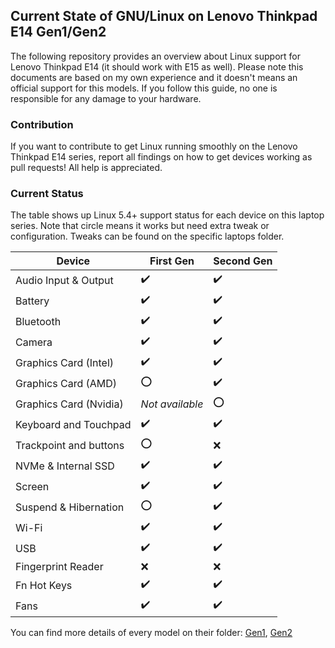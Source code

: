 ## Current State of GNU/Linux on Lenovo Thinkpad E14 Gen1/Gen2

The following repository provides an overview about Linux support for Lenovo Thinkpad E14 (it should work with E15 as well). Please note this documents are based on my own experience and it doesn't means an official support for this models. If you follow this guide, no one is responsible for any damage to your hardware.

### Contribution

If you want to contribute to get Linux running smoothly on the Lenovo Thinkpad E14 series, report all findings on how to get devices working as pull requests! All help is appreciated.

### Current Status

The table shows up Linux 5.4+ support status for each device on this laptop series. Note that circle means it works but need extra tweak or configuration.
Tweaks can be found on the specific laptops folder.

| Device                            | First Gen                           | Second Gen                |
|-----------------------------------|-------------------------------------|---------------------------|
| Audio Input & Output              | :heavy_check_mark:                  | :heavy_check_mark:        |
| Battery                           | :heavy_check_mark:                  | :heavy_check_mark:        | 
| Bluetooth                         | :heavy_check_mark:                  | :heavy_check_mark:        |
| Camera                            | :heavy_check_mark:                  | :heavy_check_mark:        |
| Graphics Card (Intel)             | :heavy_check_mark:                  | :heavy_check_mark:        |
| Graphics Card (AMD)               | :o:                                 | :heavy_check_mark:        |
| Graphics Card (Nvidia)            | *Not available*                     | :o:                       |
| Keyboard and Touchpad             | :heavy_check_mark:                  | :heavy_check_mark:        |
| Trackpoint and buttons            | :o:                                 | :x:                       |
| NVMe & Internal SSD               | :heavy_check_mark:                  | :heavy_check_mark:        |
| Screen                            | :heavy_check_mark:                  | :heavy_check_mark:        |
| Suspend & Hibernation             | :o:                                 | :heavy_check_mark:        |
| Wi-Fi                             | :heavy_check_mark:                  | :heavy_check_mark:        |
| USB                               | :heavy_check_mark:                  | :heavy_check_mark:        |
| Fingerprint Reader                | :x:                                 | :x:                       |
| Fn Hot Keys                       | :heavy_check_mark:                  | :heavy_check_mark:        |
| Fans                              | :heavy_check_mark:                  | :heavy_check_mark:        |
    
You can find more details of every model on their folder:
[Gen1](./thinkpad-e14-gen1/README.md),
[Gen2](./thinkpad-e14-gen2/README.md)


